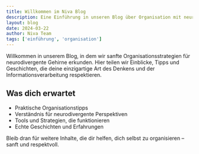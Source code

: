 ```yaml
---
title: Willkommen im Niva Blog
description: Eine Einführung in unseren Blog über Organisation mit neurodivergenten Gehirnen im Blick
layout: blog
date: 2024-03-22
author: Niva Team
tags: ['einführung', 'organisation']
---
```


Willkommen in unserem Blog, in dem wir sanfte Organisationsstrategien für neurodivergente Gehirne erkunden. Hier teilen wir Einblicke, Tipps und Geschichten, die deine einzigartige Art des Denkens und der Informationsverarbeitung respektieren.

## Was dich erwartet

- Praktische Organisationstipps
- Verständnis für neurodivergente Perspektiven
- Tools und Strategien, die funktionieren
- Echte Geschichten und Erfahrungen

Bleib dran für weitere Inhalte, die dir helfen, dich selbst zu organisieren – sanft und respektvoll. 